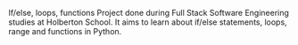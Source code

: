 If/else, loops, functions
Project done during Full Stack Software Engineering studies at Holberton School. It aims to learn about if/else statements, loops, range and functions in Python.
